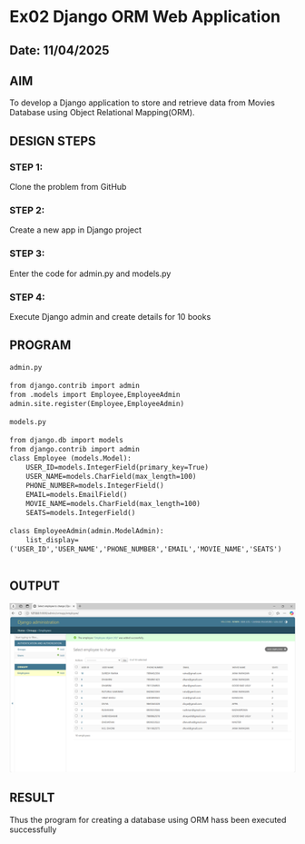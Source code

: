 # Ex02 Django ORM Web Application
## Date: 11/04/2025

## AIM
To develop a Django application to store and retrieve data from Movies Database using Object Relational Mapping(ORM).

## DESIGN STEPS

### STEP 1:
Clone the problem from GitHub

### STEP 2:
Create a new app in Django project

### STEP 3:
Enter the code for admin.py and models.py

### STEP 4:
Execute Django admin and create details for 10 books

## PROGRAM
```
admin.py

from django.contrib import admin
from .models import Employee,EmployeeAdmin
admin.site.register(Employee,EmployeeAdmin)

models.py

from django.db import models
from django.contrib import admin
class Employee (models.Model):
    USER_ID=models.IntegerField(primary_key=True)
    USER_NAME=models.CharField(max_length=100)
    PHONE_NUMBER=models.IntegerField()
    EMAIL=models.EmailField()
    MOVIE_NAME=models.CharField(max_length=100)
    SEATS=models.IntegerField()
 
class EmployeeAdmin(admin.ModelAdmin):
    list_display=('USER_ID','USER_NAME','PHONE_NUMBER','EMAIL','MOVIE_NAME','SEATS')


```



## OUTPUT


![alt text](<web exp2 .png>)



## RESULT
Thus the program for creating a database using ORM hass been executed successfully
